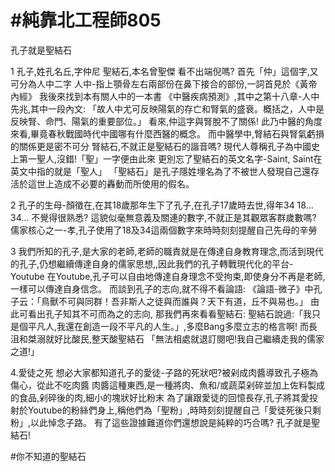 # #純靠北工程師805



孔子就是聖結石

1
孔子,姓孔名丘,字仲尼
聖結石,本名曾聖傑
看不出端倪嗎?
首先「仲」這個字,又可分為人中二字
人中-指上顎骨左右兩部份在鼻下接合的部份,一詞首見於《黃帝內經》
我後來找到本有關人中的一本書 《中醫疾病預測》,其中之第十八章-人中先兆,其中一段內文:
「故人中尤可反映陽氣的存亡和腎氣的盛衰。概括之，人中是反映腎、命門、陽氣的重要部位。」
看來,仲這字與腎脫不了關係! 此乃中醫的角度來看,畢竟春秋戰國時代中國哪有什麼西醫的概念。
而中醫學中,腎結石與腎氣虧損的關係更是密不可分
腎結石,不就正是聖結石的諧音嗎?
現代人尊稱孔子為中國史上第一聖人,沒錯!「聖」一字便由此來
更別忘了聖結石的英文名字-Saint, Saint在英文中指的就是「聖人」
「聖結石」是孔子隱姓埋名為了不被世人發現自己還存活於這世上造成不必要的轟動而所使用的假名。

2
孔子的生母-顏徵在,在其18歲那年生下了孔子,在孔子17歲時去世,得年34
18...
34...
不覺得很熟悉?
這貌似毫無意義及關連的數字,不就正是其觀眾客群歲數嗎?
儒家核心之一-孝,孔子使用了18及34這兩個數字來時時刻刻提醒自己先母的辛勞

3
我們所知的孔子,是大家的老師,老師的職責就是在傳達自身教育理念,而活到現代的孔子,仍想繼續傳達自身的儒家思想,,因此我們的孔子轉戰現代化的平台-Youtube
在Youtube,孔子可以自由地傳達自身理念不受拘束,即使身分不再是老師,一樣可以傳達自身信念。
而談到孔子的志向,就不得不看論語:
《論語-微子》中孔子云：「鳥獸不可與同群！吾非斯人之徒與而誰與？天下有道，丘不與易也。」
由此可看出孔子知其不可而為之的志向, 那我們再來看看聖結石:
聖結石說過:「我只是個平凡人,我還在創造一段不平凡的人生。」,多麼Bang多麼立志的格言啊!
而長沮和桀溺就好比酸民,整天酸聖結石
「無法相處就退訂閱吧!我自己繼續走我的儒家之道!」

4.愛徒之死
想必大家都知道孔子的愛徒-子路的死狀吧?被剁成肉醬導致孔子極為傷心，從此不吃肉醬
肉醬這種東西,是一種將肉、魚和/或蔬菜剁碎並加上佐料製成的食品,剁碎後的肉,細小的塊狀好比粉末
為了讓跟愛徒的回憶長存,孔子將其愛投射於Youtube的粉絲們身上,稱他們為「聖粉」,時時刻刻提醒自己「愛徒死後只剩粉」,以此悼念子路。
有了這些證據難道你們還想說是純粹的巧合嗎?
孔子就是聖結石!


#你不知道的聖結石
